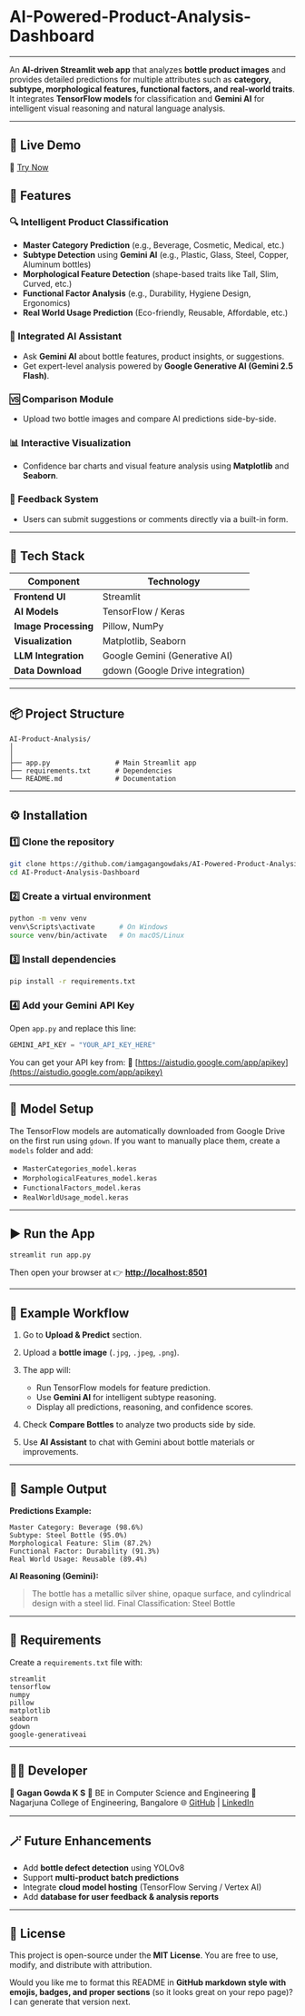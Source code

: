 # AI-Powered-Product-Analysis-Dashboard

---
An **AI-driven Streamlit web app** that analyzes **bottle product images** and provides detailed predictions for multiple attributes such as **category, subtype, morphological features, functional factors, and real-world traits**.
It integrates **TensorFlow models** for classification and **Gemini AI** for intelligent visual reasoning and natural language analysis.

---
## 🚀 Live Demo  
🤖 [Try Now](https://ai-powered-appuct-analysis-dashboard-qdjsn4omomcpyqrgaupaag.streamlit.app/)


## 🚀 Features

### 🔍 Intelligent Product Classification

* **Master Category Prediction** (e.g., Beverage, Cosmetic, Medical, etc.)
* **Subtype Detection** using **Gemini AI** (e.g., Plastic, Glass, Steel, Copper, Aluminum bottles)
* **Morphological Feature Detection** (shape-based traits like Tall, Slim, Curved, etc.)
* **Functional Factor Analysis** (e.g., Durability, Hygiene Design, Ergonomics)
* **Real World Usage Prediction** (Eco-friendly, Reusable, Affordable, etc.)

### 🤖 Integrated AI Assistant

* Ask **Gemini AI** about bottle features, product insights, or suggestions.
* Get expert-level analysis powered by **Google Generative AI (Gemini 2.5 Flash)**.

### 🆚 Comparison Module

* Upload two bottle images and compare AI predictions side-by-side.

### 📊 Interactive Visualization

* Confidence bar charts and visual feature analysis using **Matplotlib** and **Seaborn**.

### 💬 Feedback System

* Users can submit suggestions or comments directly via a built-in form.

---

## 🧩 Tech Stack

| Component            | Technology                       |
| -------------------- | -------------------------------- |
| **Frontend UI**      | Streamlit                        |
| **AI Models**        | TensorFlow / Keras               |
| **Image Processing** | Pillow, NumPy                    |
| **Visualization**    | Matplotlib, Seaborn              |
| **LLM Integration**  | Google Gemini (Generative AI)    |
| **Data Download**    | gdown (Google Drive integration) |

---

## 📦 Project Structure

```
AI-Product-Analysis/
│
│
├── app.py                # Main Streamlit app
├── requirements.txt      # Dependencies
└── README.md             # Documentation
```

---

## ⚙️ Installation

### 1️⃣ Clone the repository

```bash
git clone https://github.com/iamgagangowdaks/AI-Powered-Product-Analysis-Dashboard.git
cd AI-Product-Analysis-Dashboard
```

### 2️⃣ Create a virtual environment

```bash
python -m venv venv
venv\Scripts\activate      # On Windows
source venv/bin/activate   # On macOS/Linux
```

### 3️⃣ Install dependencies

```bash
pip install -r requirements.txt
```

### 4️⃣ Add your Gemini API Key

Open `app.py` and replace this line:

```python
GEMINI_API_KEY = "YOUR_API_KEY_HERE"
```

You can get your API key from:
🔗 [https://aistudio.google.com/app/apikey](https://aistudio.google.com/app/apikey)

---

## 🧠 Model Setup

The TensorFlow models are automatically downloaded from Google Drive on the first run using `gdown`.
If you want to manually place them, create a `models` folder and add:

* `MasterCategories_model.keras`
* `MorphologicalFeatures_model.keras`
* `FunctionalFactors_model.keras`
* `RealWorldUsage_model.keras`

---

## ▶️ Run the App

```bash
streamlit run app.py
```

Then open your browser at
👉 **[http://localhost:8501](http://localhost:8501)**

---

## 🧾 Example Workflow

1. Go to **Upload & Predict** section.
2. Upload a **bottle image** (`.jpg`, `.jpeg`, `.png`).
3. The app will:

   * Run TensorFlow models for feature prediction.
   * Use **Gemini AI** for intelligent subtype reasoning.
   * Display all predictions, reasoning, and confidence scores.
4. Check **Compare Bottles** to analyze two products side by side.
5. Use **AI Assistant** to chat with Gemini about bottle materials or improvements.

---

## 📸 Sample Output

**Predictions Example:**

```
Master Category: Beverage (98.6%)
Subtype: Steel Bottle (95.0%)
Morphological Feature: Slim (87.2%)
Functional Factor: Durability (91.3%)
Real World Usage: Reusable (89.4%)
```

**AI Reasoning (Gemini):**

> The bottle has a metallic silver shine, opaque surface, and cylindrical design with a steel lid.
> Final Classification: Steel Bottle

---

## 🧪 Requirements

Create a `requirements.txt` file with:

```
streamlit
tensorflow
numpy
pillow
matplotlib
seaborn
gdown
google-generativeai
```

---

## 🧑‍💻 Developer

**👤 Gagan Gowda K S**
📍 BE in Computer Science and Engineering
🏫 Nagarjuna College of Engineering, Bangalore
🌐 [GitHub](https://github.com/iamgagangowdaks) | [LinkedIn](https://linkedin.com/in/iamgagangowdaks)

---

## 🪄 Future Enhancements

* Add **bottle defect detection** using YOLOv8
* Support **multi-product batch predictions**
* Integrate **cloud model hosting** (TensorFlow Serving / Vertex AI)
* Add **database for user feedback & analysis reports**

---

## 🏁 License

This project is open-source under the **MIT License**.
You are free to use, modify, and distribute with attribution.

Would you like me to format this README in **GitHub markdown style with emojis, badges, and proper sections** (so it looks great on your repo page)? I can generate that version next.
